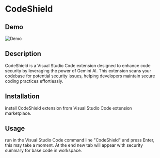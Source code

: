 # CodeShield

## Demo

![Demo](assets/CodeShieldExample.gif)

## Description

CodeShield is a Visual Studio Code extension designed to enhance code security by leveraging the power of Gemini AI. This extension scans your codebase for potential security issues, helping developers maintain secure coding practices effortlessly.

## Installation

install CodeShield extension from Visual Studio Code extension marketplace.

## Usage

run in the Visual Studio Code command line "CodeShield" and press Enter, this may take a moment. At the end new tab will appear with security summary for base code in workspace.
